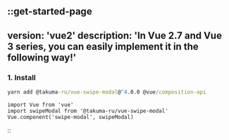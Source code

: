 ::get-started-page
---
version: 'vue2'
description: 'In Vue 2.7 and Vue 3 series, you can easily implement it in the following way!'
---

### 1. Install

```cmd
yarn add @takuma-ru/vue-swipe-modal@^4.0.0 @vue/composition-api
```

```js{}[@/plugins/swipe-modal.js]
import Vue from 'vue'
import swipeModal from '@takuma-ru/vue-swipe-modal'
Vue.component('swipe-modal', swipeModal)
```

::